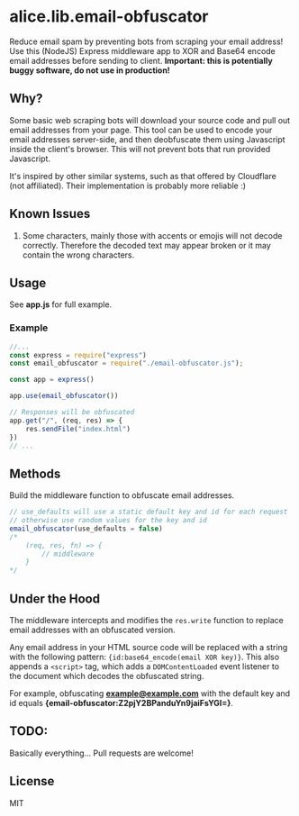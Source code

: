 # alice.lib.email-obfuscator
Reduce email spam by preventing bots from scraping your email address!
Use this (NodeJS) Express middleware app to XOR and Base64 encode email addresses before sending to client.
**Important: this is potentially buggy software, do not use in production!**

## Why?
Some basic web scraping bots will download your source code and pull out email addresses from your page. This tool can be used to encode your email addresses server-side, and then deobfuscate them using Javascript inside the client's browser. This will not prevent bots that run provided Javascript. 

It's inspired by other similar systems, such as that offered by Cloudflare (not affiliated). Their implementation is probably more reliable :)

## Known Issues

1. Some characters, mainly those with accents or emojis will not decode correctly. Therefore the decoded text may appear broken or it may contain the wrong characters.

## Usage
See **app.js** for full example. 

### Example

```javascript
//...
const express = require("express")
const email_obfuscator = require("./email-obfuscator.js");

const app = express()

app.use(email_obfuscator())

// Responses will be obfuscated
app.get("/", (req, res) => {
    res.sendFile("index.html")
})
// ...
```

## Methods

Build the middleware function to obfuscate email addresses.
```javascript
// use_defaults will use a static default key and id for each request
// otherwise use random values for the key and id
email_obfuscator(use_defaults = false)
/*
    (req, res, fn) => {
        // middleware
    }
*/
```

## Under the Hood

The middleware intercepts and modifies the ```res.write``` function to replace email addresses with an obfuscated version.

Any email address in your HTML source code will be replaced with a string with the following pattern: ```{id:base64_encode(email XOR key)}```. This also appends a ```<script>``` tag, which adds a ```DOMContentLoaded``` event listener to the document which decodes the obfuscated string.

For example, obfuscating **example@example.com** with the default key and id equals **{email-obfuscator:Z2pjY2BPanduYn9jaiFsYGI=}**.

## TODO:
Basically everything... Pull requests are welcome!

## License
MIT
